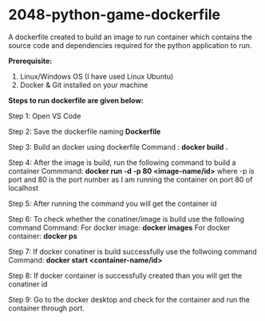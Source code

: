 # 2048-python-game-dockerfile
A dockerfile created to build an image to run container which contains the source code and dependencies required for the python application to run.

**Prerequisite:** 
1. Linux/Windows OS (I have used Linux Ubuntu)
2. Docker & Git installed on your machine

**Steps to run dockerfile are given below:** 

Step 1: Open VS Code

Step 2: Save the dockerfile naming **Dockerfile**

Step 3: Build an docker using dockerfile 
        Command : **docker build .**     

Step 4: After the image is build, run the following command to build a container
        Commmand: **docker run -d -p 80 <image-name/id>**
        where -p is port and 80 is the port number as I am running the container on port 80 of localhost

Step 5: After running the command you will get the container id

Step 6: To check whether the conatiner/image is build use the following command
        Command: For docker image: **docker images**
                 For docker container: **docker ps**

Step 7: If docker conatiner is build successfully use the follwoing command                 
        Command: **docker start <container-name/id>**

Step 8: If docker container is successfully created than you will get the conatiner id

Step 9: Go to the docker desktop and check for the container and run the container through port.
